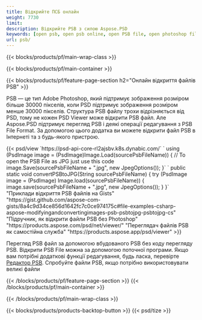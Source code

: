 ```yaml
---
title: Відкрийте ПСБ онлайн
weight: 7730
limit: 
description: Відкрийте PSB з силою Aspose.PSD
keywords: [open psb, open psb online, open PSB file, open photoshop file, preview psb]
url: psb/
---
```


{{< blocks/products/pf/main-wrap-class >}}

{{< blocks/products/pf/main-container >}}

{{< blocks/products/pf/feature-page-section h2="Онлайн відкриття файлів PSB" >}}
<p>PSB — це тип Adobe Photoshop, який підтримує зображення розміром більше 30000 пікселів, коли PSD підтримує зображення розміром менше 30000 пікселів. Структура PSB файлу трохи відрізняється від PSD, тому не кожен PSD Viewer може відкрити PSB файл. Але Aspose.PSD підтримує перегляд PSB і деякі операції редагування з PSB File Format. За допомогою цього додатка ви можете відкрити файл PSB в Інтернеті та з будь-якого пристрою.</p>
{{< psd/view `https://psd-api-core-rl2ajsbv.k8s.dynabic.com/` 
`    using (PsdImage image = (PsdImage)Image.Load(sourcePsbFileName))
    {
	    // To open the PSB File as JPG just use this code
        image.Save(sourcePsbFileName + ".jpg",  new JpegOptions());
    }` 
`   public static void convertPSBtoJPG(String sourcePsbFileName) {
        try (PsdImage image = (PsdImage) Image.load(sourcePsbFileName)) {
            image.save(sourcePsbFileName + ".jpg", new JpegOptions());
        }
    }` 
"Приклади відкриття PSB файлів на Gists" "https://gist.github.com/aspose-com-gists/8a4c9d34ce856d1642fc7c0ce974175c#file-examples-csharp-aspose-modifyingandconvertingimages-psb-psbtojpg-psbtojpg-cs" 
"Підручник, як відкрити файли PSB без Photoshop" "https://products.aspose.com/psd/net/viewer/" 
"Переглядач файлів PSB як самостійна служба" "https://products.aspose.app/psd/viewer" >}}
<p>Перегляд PSB файл за допомогою вбудованого PSB без коду перегляду PSB. Відкрити PSB File можна за допомогою поточної програми. Якщо вам потрібні додаткові функції редагування, будь ласка, перевірте <a href="https://products.aspose.app/psd/template-editor">Редактор PSB</a>. Спробуйте файли PSB, якщо потрібно використовувати великі файли</p>
{{< /blocks/products/pf/feature-page-section >}}
{{< /blocks/products/pf/main-container >}}


{{< /blocks/products/pf/main-wrap-class >}}

{{< blocks/products/products-backtop-button >}}
{{< psd/tize >}}
